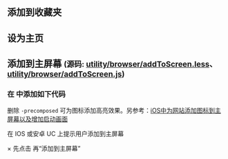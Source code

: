 ## 添加到收藏夹

<script x-doc="utility/browser/addFavorite.js">Doc.writeApi({ path: "utility/browser/addFavorite.js", apis: [{ name: "addFavorite", summary: "<p>打开添加收藏夹对话框。</p>", params: [{ type: "String", name: "title", optional: true, summary: "<p>收藏的标题。默认为当前网页标题。</p>" }, { type: "String", name: "url", optional: true, summary: "<p>收藏的地址。默认为当前网页地址。</p>" }], example: "<h5>添加当前网页到收藏夹</h5>\n\ \n\ <pre>addFavorite()</pre>\n\ \n\ <h5>添加指定网页到收藏夹</h5>\n\ \n\ <pre>addFavorite(\"TealUI\", \"http://teal.github.io/TealUI\")</pre>", remark: "<blockquote class=\"doc-note\">\n\ <h4>注意</h4>\n\ \n\ <p>最新浏览器由于安全限制，不允许使用此功能。这时，函数会提示用户手动操作。</p>\n\ </blockquote>", line: 6, col: 1 }] });</script>

## 设为主页

<script x-doc="utility/browser/setHomePage.js">Doc.writeApi({ path: "utility/browser/setHomePage.js", apis: [{ name: "setHomePage", summary: "<p>打开设为主页对话框。</p>", params: [{ type: "String", name: "url", optional: true, summary: "<p>设置的地址。</p>" }], example: "<h4>设置当前网页为主页</h4>\n\ \n\ <pre>setHomePage()</pre>\n\ \n\ <h4>设置指定网页为主页</h4>\n\ \n\ <pre>setHomePage(\"TealUI\", \"http://teal.github.io/TealUI\")</pre>", remark: "<blockquote class=\"doc-note\"><h4>注意</h4>最新浏览器由于安全限制，不允许使用此功能。这时，函数会提示用户手动操作。</blockquote>", line: 6, col: 1 }] });</script>

## 添加到主屏幕 <small>(源码: [utility/browser/addToScreen.less](../../utility/browser/addToScreen.less)、[utility/browser/addToScreen.js](../../utility/browser/addToScreen.js))</small>

### 在 <meta> 中添加如下代码

<script type="text/html" class="doc-demo"><!-- 设置主屏幕图标 --> <link rel="apple-touch-icon-precomposed" sizes="57x57" href="icon-57.png"> <link rel="apple-touch-icon-precomposed" sizes="72x72" href="icon-72.png"> <link rel="apple-touch-icon-precomposed" sizes="114x114" href="icon-114.png"> <link rel="apple-touch-icon-precomposed" sizes="144x144" href="icon-144.png"> <!-- 设置App启动图片 --> <link rel="apple-touch-startup-image" sizes="1024x748" href="icon-1024x748.png" media="screen and (min-device-width: 481px) and (max-device-width: 1024px) and (orientation:landscape)"> <link rel="apple-touch-startup-image" sizes="768x1004" href="icon-768x1004.png" media="screen and (min-device-width: 481px) and (max-device-width: 1024px) and (orientation:portrait)"> <link rel="apple-touch-startup-image" sizes="640x920" href="icon-640x920.png" media="screen and (max-device-width: 480px) and (-webkit-min-device-pixel-ratio: 2)"> <link rel="apple-touch-startup-image" sizes="320x460" href="icon-320x460.png" media="screen and (max-device-width: 320)"> <!--其它配置项--> <meta name="apple-mobile-web-app-capable" content="yes"> <meta name="apple-mobile-web-app-status-bar-style" content="black"> <meta name="format-detection" content="telephone=no"> <meta name="viewport" content="width=device-width,initial-scale=1, minimum-scale=1.0, maximum-scale=1, user-scalable=no"></script>

删除 `-precomposed` 可为图标添加高亮效果。另参考：[iOS中为网站添加图标到主屏幕以及增加启动画面](http://www.prower.cn/technic/2314)

在 IOS 或安卓 UC 上提示用户添加到主屏幕

<script x-doc="utility/browser/addToHomeScreen.js">Doc.writeApi({ path: "utility/browser/addToHomeScreen.js", apis: [{ name: "addToHomeScreen", summary: "<p>对于 IOS/Android 用户，弹出添加到主屏幕的浮层。</p>", params: [{ type: "Object", name: "options", optional: true, summary: "<p>可选的配置信息。</p>" }], remark: "<p>请确保必须在 DomReady 中调用本函数。</p>", line: 5, col: 1 }] });</script>

<div class="x-addtohomescreen" style=""><span class="x-addtohomescreen-close">×</span>  先点击
再“添加到主屏幕”</div>